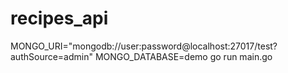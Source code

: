 # recipes_api

MONGO_URI="mongodb://user:password@localhost:27017/test?authSource=admin" MONGO_DATABASE=demo go run main.go